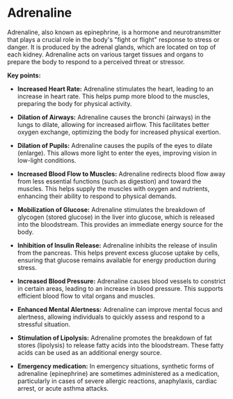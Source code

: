 # Adrenaline

Adrenaline, also known as epinephrine, is a hormone and neurotransmitter that plays a crucial role in the body's "fight or flight" response to stress or danger. It is produced by the adrenal glands, which are located on top of each kidney. Adrenaline acts on various target tissues and organs to prepare the body to respond to a perceived threat or stressor.

**Key points:**

* **Increased Heart Rate:** Adrenaline stimulates the heart, leading to an increase in heart rate. This helps pump more blood to the muscles, preparing the body for physical activity.

* **Dilation of Airways:** Adrenaline causes the bronchi (airways) in the lungs to dilate, allowing for increased airflow. This facilitates better oxygen exchange, optimizing the body for increased physical exertion.

* **Dilation of Pupils:** Adrenaline causes the pupils of the eyes to dilate (enlarge). This allows more light to enter the eyes, improving vision in low-light conditions.

* **Increased Blood Flow to Muscles:** Adrenaline redirects blood flow away from less essential functions (such as digestion) and toward the muscles. This helps supply the muscles with oxygen and nutrients, enhancing their ability to respond to physical demands.

* **Mobilization of Glucose:** Adrenaline stimulates the breakdown of glycogen (stored glucose) in the liver into glucose, which is released into the bloodstream. This provides an immediate energy source for the body.

* **Inhibition of Insulin Release:** Adrenaline inhibits the release of insulin from the pancreas. This helps prevent excess glucose uptake by cells, ensuring that glucose remains available for energy production during stress.

* **Increased Blood Pressure:** Adrenaline causes blood vessels to constrict in certain areas, leading to an increase in blood pressure. This supports efficient blood flow to vital organs and muscles.

* **Enhanced Mental Alertness:** Adrenaline can improve mental focus and alertness, allowing individuals to quickly assess and respond to a stressful situation.

* **Stimulation of Lipolysis:** Adrenaline promotes the breakdown of fat stores (lipolysis) to release fatty acids into the bloodstream. These fatty acids can be used as an additional energy source.

* **Emergency medication:** In emergency situations, synthetic forms of adrenaline (epinephrine) are sometimes administered as a medication, particularly in cases of severe allergic reactions, anaphylaxis, cardiac arrest, or acute asthma attacks.